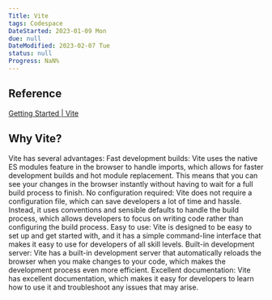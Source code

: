 ```yaml
---
Title: Vite
tags: Codespace
DateStarted: 2023-01-09 Mon
due: null
DateModified: 2023-02-07 Tue
status: null
Progress: NaN%
---
```


## Reference

[Getting Started | Vite](https://vitejs.dev/guide/)

## Why Vite?

Vite has several advantages:
Fast development builds: Vite uses the native ES modules feature in the browser to handle imports, which allows for faster development builds and hot module replacement. This means that you can see your changes in the browser instantly without having to wait for a full build process to finish.
No configuration required: Vite does not require a configuration file, which can save developers a lot of time and hassle. Instead, it uses conventions and sensible defaults to handle the build process, which allows developers to focus on writing code rather than configuring the build process.
Easy to use: Vite is designed to be easy to set up and get started with, and it has a simple command-line interface that makes it easy to use for developers of all skill levels.
Built-in development server: Vite has a built-in development server that automatically reloads the browser when you make changes to your code, which makes the development process even more efficient. Excellent documentation: Vite has excellent documentation, which makes it easy for developers to learn how to use it and troubleshoot any issues that may arise.
